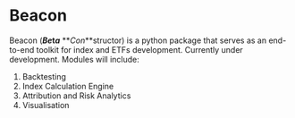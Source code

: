 # Beacon

Beacon (**_Be_**t**_a_** **_Con_**structor) is a python package that serves as an end-to-end toolkit for index and ETFs development. Currently under development. Modules will include:

1. Backtesting
2. Index Calculation Engine
3. Attribution and Risk Analytics
4. Visualisation

